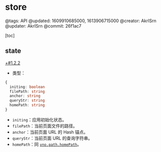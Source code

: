 # store

@tags: API
@updated: 1609910685000, 1613906715000
@creator: AkrISrn
@updater: AkrISrn
@commit: 26f1ac7

[toc]

## state

[+#1.2.2](/snippets/latest-version.md)

- 类型：

```ts
{
  initing: boolean
  filePath: string
  anchor: string
  queryStr: string
  homePath: string
}
```

- `initing`：应用初始化状态。
- `filePath`：当前页面文件的路径。
- `anchor`：当前页面 URL 的 Hash 锚点。
- `queryStr`：当前页面 URL 的查询字符串。
- `homePath`：同 [`vno.path.homePath`](/zh/api/path.md "#")。
